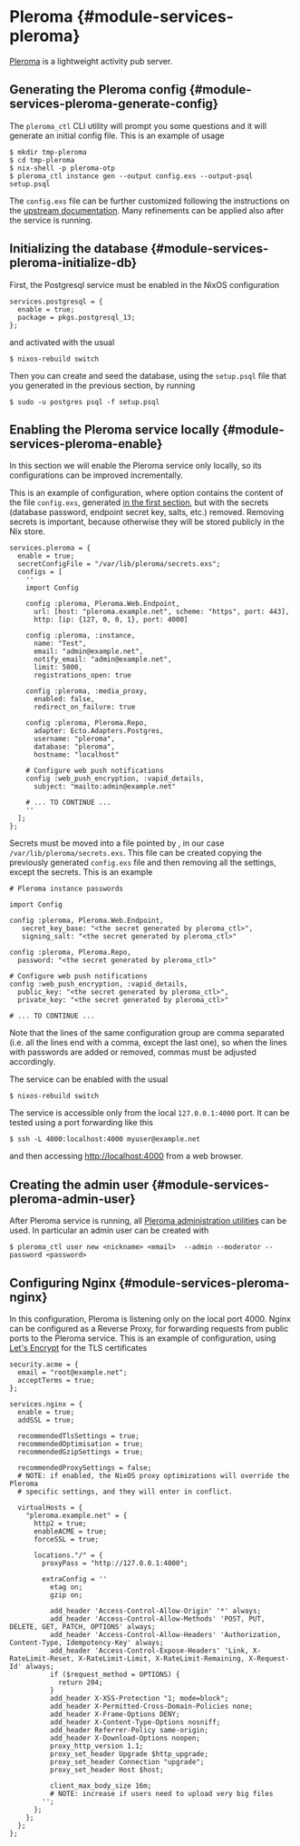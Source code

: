 # Pleroma {#module-services-pleroma}

[Pleroma](https://pleroma.social/) is a lightweight activity pub server.

## Generating the Pleroma config {#module-services-pleroma-generate-config}

The `pleroma_ctl` CLI utility will prompt you some questions and it will generate an initial config file. This is an example of usage
```ShellSession
$ mkdir tmp-pleroma
$ cd tmp-pleroma
$ nix-shell -p pleroma-otp
$ pleroma_ctl instance gen --output config.exs --output-psql setup.psql
```

The `config.exs` file can be further customized following the instructions on the [upstream documentation](https://docs-develop.pleroma.social/backend/configuration/cheatsheet/). Many refinements can be applied also after the service is running.

## Initializing the database {#module-services-pleroma-initialize-db}

First, the Postgresql service must be enabled in the NixOS configuration
```
services.postgresql = {
  enable = true;
  package = pkgs.postgresql_13;
};
```
and activated with the usual
```ShellSession
$ nixos-rebuild switch
```

Then you can create and seed the database, using the `setup.psql` file that you generated in the previous section, by running
```ShellSession
$ sudo -u postgres psql -f setup.psql
```

## Enabling the Pleroma service locally {#module-services-pleroma-enable}

In this section we will enable the Pleroma service only locally, so its configurations can be improved incrementally.

This is an example of configuration, where [](#opt-services.pleroma.configs) option contains the content of the file `config.exs`, generated [in the first section](#module-services-pleroma-generate-config), but with the secrets (database password, endpoint secret key, salts, etc.) removed. Removing secrets is important, because otherwise they will be stored publicly in the Nix store.
```
services.pleroma = {
  enable = true;
  secretConfigFile = "/var/lib/pleroma/secrets.exs";
  configs = [
    ''
    import Config

    config :pleroma, Pleroma.Web.Endpoint,
      url: [host: "pleroma.example.net", scheme: "https", port: 443],
      http: [ip: {127, 0, 0, 1}, port: 4000]

    config :pleroma, :instance,
      name: "Test",
      email: "admin@example.net",
      notify_email: "admin@example.net",
      limit: 5000,
      registrations_open: true

    config :pleroma, :media_proxy,
      enabled: false,
      redirect_on_failure: true

    config :pleroma, Pleroma.Repo,
      adapter: Ecto.Adapters.Postgres,
      username: "pleroma",
      database: "pleroma",
      hostname: "localhost"

    # Configure web push notifications
    config :web_push_encryption, :vapid_details,
      subject: "mailto:admin@example.net"

    # ... TO CONTINUE ...
    ''
  ];
};
```

Secrets must be moved into a file pointed by [](#opt-services.pleroma.secretConfigFile), in our case `/var/lib/pleroma/secrets.exs`. This file can be created copying the previously generated `config.exs` file and then removing all the settings, except the secrets. This is an example
```
# Pleroma instance passwords

import Config

config :pleroma, Pleroma.Web.Endpoint,
   secret_key_base: "<the secret generated by pleroma_ctl>",
   signing_salt: "<the secret generated by pleroma_ctl>"

config :pleroma, Pleroma.Repo,
  password: "<the secret generated by pleroma_ctl>"

# Configure web push notifications
config :web_push_encryption, :vapid_details,
  public_key: "<the secret generated by pleroma_ctl>",
  private_key: "<the secret generated by pleroma_ctl>"

# ... TO CONTINUE ...
```
Note that the lines of the same configuration group are comma separated (i.e. all the lines end with a comma, except the last one), so when the lines with passwords are added or removed, commas must be adjusted accordingly.

The service can be enabled with the usual
```ShellSession
$ nixos-rebuild switch
```

The service is accessible only from the local `127.0.0.1:4000` port. It can be tested using a port forwarding like this
```ShellSession
$ ssh -L 4000:localhost:4000 myuser@example.net
```
and then accessing <http://localhost:4000> from a web browser.

## Creating the admin user {#module-services-pleroma-admin-user}

After Pleroma service is running, all [Pleroma administration utilities](https://docs-develop.pleroma.social/) can be used. In particular an admin user can be created with
```ShellSession
$ pleroma_ctl user new <nickname> <email>  --admin --moderator --password <password>
```

## Configuring Nginx {#module-services-pleroma-nginx}

In this configuration, Pleroma is listening only on the local port 4000. Nginx can be configured as a Reverse Proxy, for forwarding requests from public ports to the Pleroma service. This is an example of configuration, using
[Let's Encrypt](https://letsencrypt.org/) for the TLS certificates
```
security.acme = {
  email = "root@example.net";
  acceptTerms = true;
};

services.nginx = {
  enable = true;
  addSSL = true;

  recommendedTlsSettings = true;
  recommendedOptimisation = true;
  recommendedGzipSettings = true;

  recommendedProxySettings = false;
  # NOTE: if enabled, the NixOS proxy optimizations will override the Pleroma
  # specific settings, and they will enter in conflict.

  virtualHosts = {
    "pleroma.example.net" = {
      http2 = true;
      enableACME = true;
      forceSSL = true;

      locations."/" = {
        proxyPass = "http://127.0.0.1:4000";

        extraConfig = ''
          etag on;
          gzip on;

          add_header 'Access-Control-Allow-Origin' '*' always;
          add_header 'Access-Control-Allow-Methods' 'POST, PUT, DELETE, GET, PATCH, OPTIONS' always;
          add_header 'Access-Control-Allow-Headers' 'Authorization, Content-Type, Idempotency-Key' always;
          add_header 'Access-Control-Expose-Headers' 'Link, X-RateLimit-Reset, X-RateLimit-Limit, X-RateLimit-Remaining, X-Request-Id' always;
          if ($request_method = OPTIONS) {
            return 204;
          }
          add_header X-XSS-Protection "1; mode=block";
          add_header X-Permitted-Cross-Domain-Policies none;
          add_header X-Frame-Options DENY;
          add_header X-Content-Type-Options nosniff;
          add_header Referrer-Policy same-origin;
          add_header X-Download-Options noopen;
          proxy_http_version 1.1;
          proxy_set_header Upgrade $http_upgrade;
          proxy_set_header Connection "upgrade";
          proxy_set_header Host $host;

          client_max_body_size 16m;
          # NOTE: increase if users need to upload very big files
        '';
      };
    };
  };
};
```
